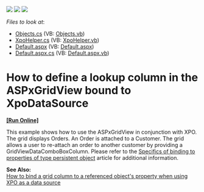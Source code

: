 <!-- default badges list -->
![](https://img.shields.io/endpoint?url=https://codecentral.devexpress.com/api/v1/VersionRange/128538920/14.1.3%2B)
[![](https://img.shields.io/badge/Open_in_DevExpress_Support_Center-FF7200?style=flat-square&logo=DevExpress&logoColor=white)](https://supportcenter.devexpress.com/ticket/details/E553)
[![](https://img.shields.io/badge/📖_How_to_use_DevExpress_Examples-e9f6fc?style=flat-square)](https://docs.devexpress.com/GeneralInformation/403183)
<!-- default badges end -->
<!-- default file list -->
*Files to look at*:

* [Objects.cs](./CS/App_Code/Objects.cs) (VB: [Objects.vb](./VB/App_Code/Objects.vb))
* [XpoHelper.cs](./CS/App_Code/XpoHelper.cs) (VB: [XpoHelper.vb](./VB/App_Code/XpoHelper.vb))
* [Default.aspx](./CS/Default.aspx) (VB: [Default.aspx](./VB/Default.aspx))
* [Default.aspx.cs](./CS/Default.aspx.cs) (VB: [Default.aspx.vb](./VB/Default.aspx.vb))
<!-- default file list end -->
# How to define a lookup column in the ASPxGridView bound to XpoDataSource
<!-- run online -->
**[[Run Online]](https://codecentral.devexpress.com/e553/)**
<!-- run online end -->


<p>This example shows how to use the ASPxGridView in conjunction with XPO. The grid displays Orders. An Order is attached to a Customer. The grid allows a user to re-attach an order to another customer by providing a GridViewDataComboBoxColumn. Please refer to the <a href="https://www.devexpress.com/Support/Center/p/A2783">Specifics of binding to properties of type persistent object</a> article for additional information.</p><p><strong>See Also:</strong><br />
<a href="https://www.devexpress.com/Support/Center/p/E255">How to bind a grid column to a referenced object's property when using XPO as a data source</a></p>

<br/>



